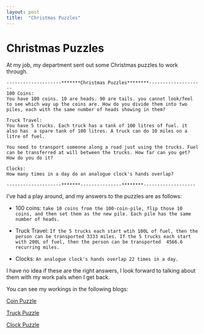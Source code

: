 ```yaml
---
layout: post
title:  "Christmas Puzzles"
---
```


# Christmas Puzzles

At my job, my department sent out some Christmas puzzles to work through.

```
--------------------*******Christmas Puzzles********--------------------
100 Coins:
You have 100 coins. 10 are heads. 90 are tails. you cannot look/feel to see which way up the coins are. How do you divide them into two piles, each with the same number of heads showing in them?

Truck Travel:
You have 5 trucks. Each truck has a tank of 100 litres of fuel. it also has  a spare tank of 100 litres. A truck can do 10 miles on a litre of fuel.

You need to transport someone along a road just using the trucks. Fuel can be transferred at will between the trucks. How far can you get? How do you do it?

Clocks:
How many times in a day do an analogue clock's hands overlap?

--------------------*******---------------********-------------------
```
I've had a play around, and my answers to the puzzles are as follows:

* 100 coins: `take 10 coins from the 100-coin-pile, flip those 10 coins, and then set them as the new pile. Each pile has the same number of heads.`

* Truck Travel: `If the 5 trucks each start wtih 100L of fuel, then the person can be transported 3333 miles. If the 5 trucks each start with 200L of fuel, then the person can be transported  4566.6 recurring miles.`

* Clocks: `An analogue clock's hands overlap 22 times in a day.`

I have no idea if these are the right answers, I look forward to talking about them with my work pals when I get back.

You can see my workings in the following blogs:

[Coin Puzzle](_posts./2018-12-27-christmas-coin-puzzle.md)

[Truck Puzzle](_posts./2018-12-27-christmas-truck-puzzle.md)

[Clock Puzzle](_posts./2018-12-27-christmas-clock-puzzle.md)